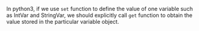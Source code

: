 In python3, if we use `set` function to define the value of one variable such as IntVar and StringVar, we should explicitly call `get` function to obtain the value stored in the particular variable object.
